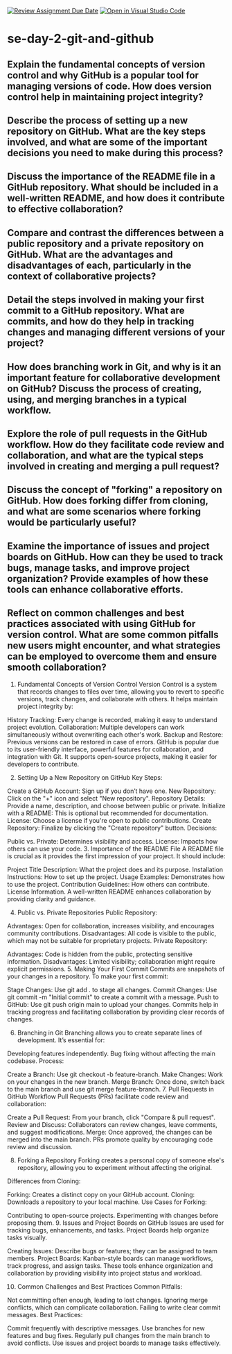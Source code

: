 [![Review Assignment Due Date](https://classroom.github.com/assets/deadline-readme-button-22041afd0340ce965d47ae6ef1cefeee28c7c493a6346c4f15d667ab976d596c.svg)](https://classroom.github.com/a/8wgCKhpZ)
[![Open in Visual Studio Code](https://classroom.github.com/assets/open-in-vscode-2e0aaae1b6195c2367325f4f02e2d04e9abb55f0b24a779b69b11b9e10269abc.svg)](https://classroom.github.com/online_ide?assignment_repo_id=17212872&assignment_repo_type=AssignmentRepo)
# se-day-2-git-and-github
## Explain the fundamental concepts of version control and why GitHub is a popular tool for managing versions of code. How does version control help in maintaining project integrity?

## Describe the process of setting up a new repository on GitHub. What are the key steps involved, and what are some of the important decisions you need to make during this process?

## Discuss the importance of the README file in a GitHub repository. What should be included in a well-written README, and how does it contribute to effective collaboration?

## Compare and contrast the differences between a public repository and a private repository on GitHub. What are the advantages and disadvantages of each, particularly in the context of collaborative projects?

## Detail the steps involved in making your first commit to a GitHub repository. What are commits, and how do they help in tracking changes and managing different versions of your project?

## How does branching work in Git, and why is it an important feature for collaborative development on GitHub? Discuss the process of creating, using, and merging branches in a typical workflow.

## Explore the role of pull requests in the GitHub workflow. How do they facilitate code review and collaboration, and what are the typical steps involved in creating and merging a pull request?

## Discuss the concept of "forking" a repository on GitHub. How does forking differ from cloning, and what are some scenarios where forking would be particularly useful?

## Examine the importance of issues and project boards on GitHub. How can they be used to track bugs, manage tasks, and improve project organization? Provide examples of how these tools can enhance collaborative efforts.

## Reflect on common challenges and best practices associated with using GitHub for version control. What are some common pitfalls new users might encounter, and what strategies can be employed to overcome them and ensure smooth collaboration?




1. Fundamental Concepts of Version Control
Version Control is a system that records changes to files over time, allowing you to revert to specific versions, track changes, and collaborate with others. It helps maintain project integrity by:

History Tracking: Every change is recorded, making it easy to understand project evolution.
Collaboration: Multiple developers can work simultaneously without overwriting each other's work.
Backup and Restore: Previous versions can be restored in case of errors.
GitHub is popular due to its user-friendly interface, powerful features for collaboration, and integration with Git. It supports open-source projects, making it easier for developers to contribute.

2. Setting Up a New Repository on GitHub
Key Steps:

Create a GitHub Account: Sign up if you don’t have one.
New Repository: Click on the "+" icon and select "New repository".
Repository Details: Provide a name, description, and choose between public or private.
Initialize with a README: This is optional but recommended for documentation.
License: Choose a license if you're open to public contributions.
Create Repository: Finalize by clicking the "Create repository" button.
Decisions:

Public vs. Private: Determines visibility and access.
License: Impacts how others can use your code.
3. Importance of the README File
A README file is crucial as it provides the first impression of your project. It should include:

Project Title
Description: What the project does and its purpose.
Installation Instructions: How to set up the project.
Usage Examples: Demonstrates how to use the project.
Contribution Guidelines: How others can contribute.
License Information.
A well-written README enhances collaboration by providing clarity and guidance.

4. Public vs. Private Repositories
Public Repository:

Advantages: Open for collaboration, increases visibility, and encourages community contributions.
Disadvantages: All code is visible to the public, which may not be suitable for proprietary projects.
Private Repository:

Advantages: Code is hidden from the public, protecting sensitive information.
Disadvantages: Limited visibility; collaboration might require explicit permissions.
5. Making Your First Commit
Commits are snapshots of your changes in a repository. To make your first commit:

Stage Changes: Use git add . to stage all changes.
Commit Changes: Use git commit -m "Initial commit" to create a commit with a message.
Push to GitHub: Use git push origin main to upload your changes.
Commits help in tracking progress and facilitating collaboration by providing clear records of changes.

6. Branching in Git
Branching allows you to create separate lines of development. It’s essential for:

Developing features independently.
Bug fixing without affecting the main codebase.
Process:

Create a Branch: Use git checkout -b feature-branch.
Make Changes: Work on your changes in the new branch.
Merge Branch: Once done, switch back to the main branch and use git merge feature-branch.
7. Pull Requests in GitHub Workflow
Pull Requests (PRs) facilitate code review and collaboration:

Create a Pull Request: From your branch, click "Compare & pull request".
Review and Discuss: Collaborators can review changes, leave comments, and suggest modifications.
Merge: Once approved, the changes can be merged into the main branch.
PRs promote quality by encouraging code review and discussion.

8. Forking a Repository
Forking creates a personal copy of someone else's repository, allowing you to experiment without affecting the original.

Differences from Cloning:

Forking: Creates a distinct copy on your GitHub account.
Cloning: Downloads a repository to your local machine.
Use Cases for Forking:

Contributing to open-source projects.
Experimenting with changes before proposing them.
9. Issues and Project Boards on GitHub
Issues are used for tracking bugs, enhancements, and tasks. Project Boards help organize tasks visually.

Creating Issues: Describe bugs or features; they can be assigned to team members.
Project Boards: Kanban-style boards can manage workflows, track progress, and assign tasks.
These tools enhance organization and collaboration by providing visibility into project status and workload.

10. Common Challenges and Best Practices
Common Pitfalls:

Not committing often enough, leading to lost changes.
Ignoring merge conflicts, which can complicate collaboration.
Failing to write clear commit messages.
Best Practices:

Commit frequently with descriptive messages.
Use branches for new features and bug fixes.
Regularly pull changes from the main branch to avoid conflicts.
Use issues and project boards to manage tasks effectively.
